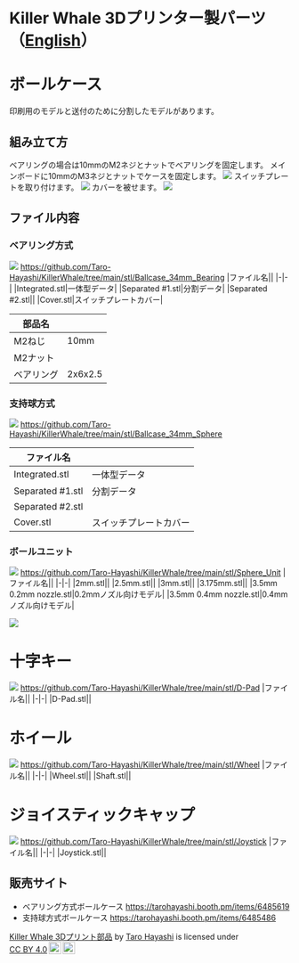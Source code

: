 # Killer Whale 3Dプリンター製パーツ（[English](3DP_EN.md)）


# ボールケース

印刷用のモデルと送付のために分割したモデルがあります。

## 組み立て方
ベアリングの場合は10mmのM2ネジとナットでベアリングを固定します。
メインボードに10mmのM3ネジとナットでケースを固定します。
![](img/3DP/1_1_PCB.jpg)
スイッチプレートを取り付けます。
![](img/3DP/1_2_SwitchPlate.jpg)
カバーを被せます。
![](img/3DP/1_3_Cover.jpg)

## ファイル内容
### ベアリング方式

![](img/3DP/2_1_BearingCase.jpg)
https://github.com/Taro-Hayashi/KillerWhale/tree/main/stl/Ballcase_34mm_Bearing
|ファイル名||
|-|-|
|Integrated.stl|一体型データ|
|Separated #1.stl|分割データ|
|Separated #2.stl||
|Cover.stl|スイッチプレートカバー|

|部品名||
|-|-|
|M2ねじ|10mm|
|M2ナット||
|ベアリング|2x6x2.5|

### 支持球方式

![](img/3DP/2_2_SphereCase.jpg)
https://github.com/Taro-Hayashi/KillerWhale/tree/main/stl/Ballcase_34mm_Sphere

|ファイル名||
|-|-|
|Integrated.stl|一体型データ|
|Separated #1.stl|分割データ|
|Separated #2.stl||
|Cover.stl|スイッチプレートカバー|

### ボールユニット
![](img/3DP/2_3_SphereUnit.jpg)
https://github.com/Taro-Hayashi/KillerWhale/tree/main/stl/Sphere_Unit
|ファイル名||
|-|-|
|2mm.stl||
|2.5mm.stl||
|3mm.stl||
|3.175mm.stl||
|3.5mm 0.2mm nozzle.stl|0.2mmノズル向けモデル|
|3.5mm 0.4mm nozzle.stl|0.4mmノズル向けモデル|

![](img/3DP/2_3_1_measure.jpg)

# 十字キー
![](img/3DP/3_1_D-Pad.jpg)
https://github.com/Taro-Hayashi/KillerWhale/tree/main/stl/D-Pad
|ファイル名||
|-|-|
|D-Pad.stl||

# ホイール
![](img/3DP/4_1_Wheel.jpg)
https://github.com/Taro-Hayashi/KillerWhale/tree/main/stl/Wheel
|ファイル名||
|-|-|
|Wheel.stl||
|Shaft.stl||

# ジョイスティックキャップ
![](img/3DP/5_1_JoystickCap.jpg)
https://github.com/Taro-Hayashi/KillerWhale/tree/main/stl/Joystick
|ファイル名||
|-|-|
|Joystick.stl||

## 販売サイト
- ベアリング方式ボールケース https://tarohayashi.booth.pm/items/6485619
- 支持球方式ボールケース https://tarohayashi.booth.pm/items/6485486

<p xmlns:cc="http://creativecommons.org/ns#" xmlns:dct="http://purl.org/dc/terms/"><a property="dct:title" rel="cc:attributionURL" href="https://github.com/Taro-Hayashi/KillerWhale/tree/main/3DP.md">Killer Whale 3Dプリント部品</a> by <a rel="cc:attributionURL dct:creator" property="cc:attributionName" href="https://x.com/w_vwbw">Taro Hayashi</a> is licensed under <a href="https://creativecommons.org/licenses/by/4.0/?ref=chooser-v1" target="_blank" rel="license noopener noreferrer" style="display:inline-block;">CC BY 4.0<img style="height:22px!important;margin-left:3px;vertical-align:text-bottom;" src="https://mirrors.creativecommons.org/presskit/icons/cc.svg?ref=chooser-v1" alt=""><img style="height:22px!important;margin-left:3px;vertical-align:text-bottom;" src="https://mirrors.creativecommons.org/presskit/icons/by.svg?ref=chooser-v1" alt=""></a></p>
